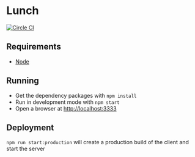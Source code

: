 # Lunch
[![Circle CI](https://circleci.com/gh/Dean177/lunch.svg?style=svg)](https://circleci.com/gh/Dean177/lunch)

## Requirements
- [Node](https://nodejs.org/en/)

## Running
- Get the dependency packages with `npm install`
- Run in development mode with `npm start`
- Open a browser at [http://localhost:3333](http://localhost:3333)

## Deployment
`npm run start:production` will create a production build of the client and start the server 
